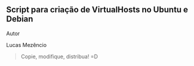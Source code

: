 Script para criação de VirtualHosts no Ubuntu e Debian
-

Autor

Lucas Mezêncio

> Copie, modifique, distribua! =D
